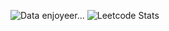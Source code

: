 ![Data enjoyeer...](https://giphy.com/clips/Goldmaster-star-trek-data-picard-qS4DPrJm4tIPrkAARg)
![Leetcode Stats](https://leetcard.jacoblin.cool/991dev)

